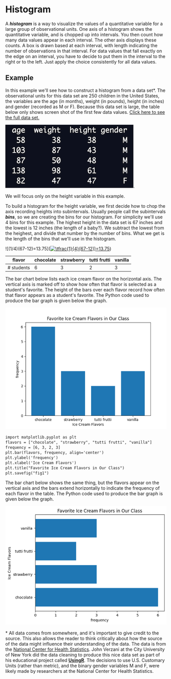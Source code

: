 # Histogram

A ***histogram*** is a way to visualize the values of a quantitative variable for a large group of observational units.  One axis of a histogram shows the quantitative variable, and is chopped up into intervals.  You then count how many data values appear in each interval.  The other axis displays these counts.  A box is drawn based at each interval, with length indicating the number of observations in that interval.  For data values that fall exactly on the edge on an interval, you have to decide to put them in the interval to the right or to the left.  Just apply the choice consistently for all data values.

## Example
In this example we'll see how to construct a histogram from a data set*.  The observational units for this data set are 250 children in the United States, the variables are the age (in months), weight (in pounds), height (in inches) and gender (recorded as M or F). Because this data set is large, the table below only shows screen shot of the first few data values.  [Click here to see the full data set.](../data/kid-weights-UsingR.csv)

![kid data snapshot](../image/kid-heights-bit.png).

 We will focus only on the height variable in this example. 
 
 To build a histogram for the height variable, we first decide how to chop the axis recording heights into subintervals.  Usually people call the subintervals ***bins***, so we are creating the bins for our histogram.  For simplicity we'll use 4 bins for this example.  The highest height in the data set is 67 inches and the lowest is 12 inches (the length of a baby?).  We subtract the lowest from the heighest, and divide that number by the number of bins.  What we get is the length of the bins that we'll use in the histogram.
 
![(1/4)(67-12)=13.75](<a href="https://www.codecogs.com/eqnedit.php?latex=\tfrac{1}{4}(67-12))=13.75" target="_blank"><img src="https://latex.codecogs.com/gif.latex?\tfrac{1}{4}(67-12))=13.75" title="\tfrac{1}{4}(67-12))=13.75" /></a>)





| flavor  | chocolate       | strawberry  | tutti frutti       | vanilla |
|----------|--------------|----------|--------------|--------------|
| # students   | 6      | 3    | 2   | 3 |


The bar chart below lists each ice cream flavor on the horizontal axis. The vertical axis is marked off to show how often that flavor is selected as a student's favorite. The height of the bars over each flavor record how often that flavor appears as a student's favorite. The Python code used to produce the bar graph is given below the graph.

<!-- (Comment) Code for graph below is in level_1/code/bar-vert.py -->
![Ice Cream Flavors Bar Chart - Vertical Bars](../image/icecream.png)

```
import matplotlib.pyplot as plt
flavors = ["chocolate", "strawberry", "tutti frutti", "vanilla"]
frequency = [6, 3, 2, 3] 
plt.bar(flavors, frequency, align='center')
plt.ylabel('frequency')
plt.xlabel('Ice Cream Flavors')
plt.title("Favorite Ice Cream Flavors in Our Class")
plt.savefig("fig1")
```

The bar chart below shows the same thing, but the flavors appear on the vertical axis and the bars extend horizontally to indicate the frequency of each flavor in the table. The Python code used to produce the bar graph is given below the graph.

<!-- (Comment) Code for graph below is in level_1/code/bar-horiz.py -->
![Ice Cream Flavors Bar Chart - Horizontal Bars](../image/icecreamh.png)

\* All data comes from somewhere, and it's important to give credit to the source. This also allows the reader to think critically about how the source of the data might influence their understanding of the data. The data is from the [National Center for Health Statistics](https://www.cdc.gov/nchs/nhanes/index.htm?CDC_AA_refVal=https%3A%2F%2Fwww.cdc.gov%2Fnchs%2Fnhanes.htm). John Verzani at the City University of New York did the data cleaning to produce this nice data set as part of his educational project called [**UsingR**](https://www.math.csi.cuny.edu/Statistics/R/simpleR/). The decisions to use U.S. Customary Units (rather than metric), and the binary gender variables M and F, were likely made by researchers at the National Center for Health Statistics. 
